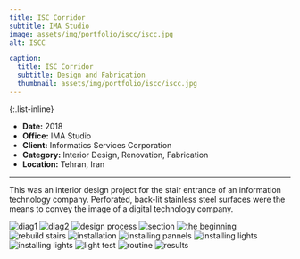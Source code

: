 ```yaml
---
title: ISC Corridor
subtitle: IMA Studio
image: assets/img/portfolio/iscc/iscc.jpg
alt: ISCC

caption:
  title: ISC Corridor
  subtitle: Design and Fabrication
  thumbnail: assets/img/portfolio/iscc/iscc.jpg
---
```


{:.list-inline}

- **Date:** 2018
- **Office:** IMA Studio
- **Client:** Informatics Services Corporation
- **Category:** Interior Design, Renovation, Fabrication
- **Location:** Tehran, Iran

---

This was an interior design project for the stair entrance of an information technology company. Perforated, back-lit stainless steel surfaces were the means to convey the image of a digital technology company.

<img src="assets/img/portfolio/iscc/ISC.jpg" alt="diag1">
<img src="assets/img/portfolio/iscc/Asset-2048x1367.jpg" alt="diag2">
<img src="assets/img/portfolio/iscc/03-98-08-20-2048x1269.jpg" alt="design process">
<img src="assets/img/portfolio/iscc/sec.png" alt="section">
<img src="assets/img/portfolio/iscc/3-1-768x768.jpg" alt="the beginning">
<img src="assets/img/portfolio/iscc/4-1-768x768.jpg" alt="rebuild stairs">
<img src="assets/img/portfolio/iscc/136.jpg" alt="installation">
<img src="assets/img/portfolio/iscc/11-1-768x768.jpg" alt="installing pannels">
<img src="assets/img/portfolio/iscc/10-768x768.jpg" alt="installing lights">
<img src="assets/img/portfolio/iscc/135-768x768.jpg" alt="installing lights">
<img src="assets/img/portfolio/iscc/7-768x768.jpg" alt="light test">
<img src="assets/img/portfolio/iscc/routine.png" alt="routine">
<img src="assets/img/portfolio/iscc/140.jpg" alt="results">

